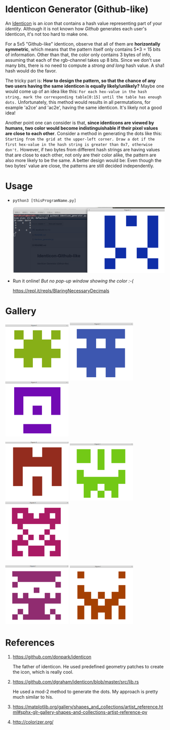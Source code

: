 # Identicon Generator (Github-like)

An [Identicon](https://en.wikipedia.org/wiki/Identicon) is an *icon* that contains a hash value representing part of your *identity*. Although it is not known how *Github* generates each user's Identicon, it's not too hard to make one.

For a 5x5 "Github-like" identicon, observe that all of them are **horizontally symmetric**, which means that the pattern itself only contains 5\*3 = 15 bits of information. Other than that, the color only contains 3 bytes of info, assuming that each of the rgb-channel takes up 8 bits. Since we don't use many bits, there is no need to compute a *strong and long* hash value. A sha1 hash would do the favor.

The tricky part is: **How to design the pattern, so that the chance of any two users having the same identicon is equally likely/unlikely?** Maybe one would come up of an idea like this: `For each hex-value in the hash string, mark the corresponding table[0:15] until the table has enough dots.` Unfortunately, this method would results in all permutations, for example 'a2ce' and 'ac2e', having the same identicon. It's likely not a good idea!

Another point one can consider is that, **since identicons are viewed by humans, two color would become indistinguishable if their pixel values are close to each other**. Consider a method in generating the dots like this: `Starting from the grid at the upper-left corner. Draw a dot if the first hex-value in the hash string is greater than 0x7, otherwise don't.` However, if two bytes from different hash strings are having values that are close to each other, not only are their color alike, the pattern are also more likely to be the same. A better design would be: Even though the two bytes' value are close, the patterns are still decided independently.


# Usage

* `python3 [thisProgramName.py]`
  
  <img src="/res/usage.png" alt="Screenshot" width="800"/>

* Run it online! *But no pop-up window showing the color :-(*

  https://repl.it/repls/BlaringNecessaryDecimals


# Gallery

<img src="/res/pic1.png" alt="icon1" width="200"/> <img src="/res/pic2.png" alt="icon2" width="200"/> <img src="/res/pic3.png" alt="icon3" width="200"/>

<img src="/res/pic5.png" alt="icon5" width="200"/> <img src="/res/pic6.png" alt="icon6" width="200"/> <img src="/res/pic7.png" alt="icon7" width="200"/>

<img src="/res/pic8.png" alt="icon8" width="200"/> <img src="/res/pic9.png" alt="icon9" width="200"/>

# References
1. https://github.com/donpark/identicon

    The father of identicon. He used predefined geometry patches to create the icon, which is really cool.
  
2. https://github.com/dgraham/identicon/blob/master/src/lib.rs

    He used a mod-2 method to generate the dots. My approach is pretty much similar to his.

3. https://matplotlib.org/gallery/shapes_and_collections/artist_reference.html#sphx-glr-gallery-shapes-and-collections-artist-reference-py
4. http://colorizer.org/
